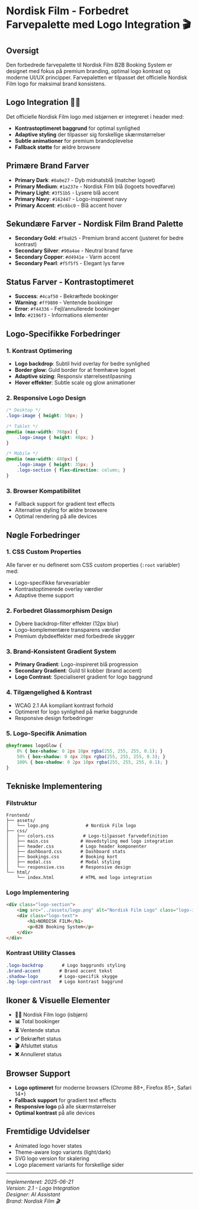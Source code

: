 # Nordisk Film - Forbedret Farvepalette med Logo Integration 🎬

## Oversigt
Den forbedrede farvepalette til Nordisk Film B2B Booking System er designet med fokus på premium branding, optimal logo kontrast og moderne UI/UX principper. Farvepaletten er tilpasset det officielle Nordisk Film logo for maksimal brand konsistens.

## Logo Integration 🐻‍❄️  
Det officielle Nordisk Film logo med isbjørnen er integreret i header med:
- **Kontrastoptimeret baggrund** for optimal synlighed
- **Adaptive styling** der tilpasser sig forskellige skærmstørrelser
- **Subtle animationer** for premium brandoplevelse
- **Fallback støtte** for ældre browsere

## Primære Brand Farver
- **Primary Dark**: `#0a0e27` - Dyb midnatsblå (matcher logoet)
- **Primary Medium**: `#1a237e` - Nordisk Film blå (logoets hovedfarve)
- **Primary Light**: `#3f51b5` - Lysere blå accent
- **Primary Navy**: `#162447` - Logo-inspireret navy
- **Primary Accent**: `#5c6bc0` - Blå accent hover

## Sekundære Farver - Nordisk Film Brand Palette
- **Secondary Gold**: `#f9a825` - Premium brand accent (justeret for bedre kontrast)
- **Secondary Silver**: `#90a4ae` - Neutral brand farve
- **Secondary Copper**: `#d4941e` - Varm accent
- **Secondary Pearl**: `#f5f5f5` - Elegant lys farve

## Status Farver - Kontrastoptimeret
- **Success**: `#4caf50` - Bekræftede bookinger
- **Warning**: `#ff9800` - Ventende bookinger  
- **Error**: `#f44336` - Fejl/annullerede bookinger
- **Info**: `#2196f3` - Informations elementer

## Logo-Specifikke Forbedringer

### 1. Kontrast Optimering
- **Logo backdrop**: Subtil hvid overlay for bedre synlighed
- **Border glow**: Guld border for at fremhæve logoet
- **Adaptive sizing**: Responsiv størrelsestilpasning
- **Hover effekter**: Subtle scale og glow animationer

### 2. Responsive Logo Design
```css
/* Desktop */
.logo-image { height: 50px; }

/* Tablet */
@media (max-width: 768px) {
    .logo-image { height: 40px; }
}

/* Mobile */
@media (max-width: 480px) {
    .logo-image { height: 35px; }
    .logo-section { flex-direction: column; }
}
```

### 3. Browser Kompatibilitet
- Fallback support for gradient text effects
- Alternative styling for ældre browsere
- Optimal rendering på alle devices

## Nøgle Forbedringer

### 1. CSS Custom Properties
Alle farver er nu defineret som CSS custom properties (`:root` variabler) med:
- Logo-specifikke farvevariabler
- Kontrastoptimerede overlay værdier
- Adaptive theme support

### 2. Forbedret Glassmorphism Design
- Dybere backdrop-filter effekter (12px blur)
- Logo-komplementære transparens værdier
- Premium dybdeeffekter med forbedrede skygger

### 3. Brand-Konsistent Gradient System
- **Primary Gradient**: Logo-inspireret blå progression
- **Secondary Gradient**: Guld til kobber (brand accent)
- **Logo Contrast**: Specialiseret gradient for logo baggrund

### 4. Tilgængelighed & Kontrast
- WCAG 2.1 AA kompliant kontrast forhold
- Optimeret for logo synlighed på mørke baggrunde
- Responsive design forbedringer

### 5. Logo-Specifik Animation
```css
@keyframes logoGlow {
    0% { box-shadow: 0 2px 10px rgba(255, 255, 255, 0.1); }
    50% { box-shadow: 0 4px 20px rgba(255, 255, 255, 0.3); }
    100% { box-shadow: 0 2px 10px rgba(255, 255, 255, 0.1); }
}
```

## Tekniske Implementering

### Filstruktur
```
Frontend/
├── assets/
│   └── logo.png              # Nordisk Film logo
├── css/
│   ├── colors.css           # Logo-tilpasset farvedefinition
│   ├── main.css            # Hovedstyling med logo integration
│   ├── header.css          # Logo header komponenter
│   ├── dashboard.css       # Dashboard stats
│   ├── bookings.css        # Booking kort
│   ├── modal.css           # Modal styling
│   └── responsive.css      # Responsive design
└── html/
    └── index.html          # HTML med logo integration
```

### Logo Implementering
```html
<div class="logo-section">
    <img src="../assets/logo.png" alt="Nordisk Film Logo" class="logo-image">
    <div class="logo-text">
        <h1>NORDISK FILM</h1>
        <p>B2B Booking System</p>
    </div>
</div>
```

### Kontrast Utility Classes
```css
.logo-backdrop       # Logo baggrunds styling
.brand-accent       # Brand accent tekst
.shadow-logo        # Logo-specifik skygge
.bg-logo-contrast   # Logo kontrast baggrund
```

## Ikoner & Visuelle Elementer
- **🐻‍❄️** Nordisk Film logo (isbjørn)
- **📊** Total bookinger
- **⏳** Ventende status  
- **✅** Bekræftet status
- **🎬** Afsluttet status
- **❌** Annulleret status

## Browser Support
- **Logo optimeret** for moderne browsers (Chrome 88+, Firefox 85+, Safari 14+)
- **Fallback support** for gradient text effects
- **Responsive logo** på alle skærmstørrelser
- **Optimal kontrast** på alle devices

## Fremtidige Udvidelser
- Animated logo hover states
- Theme-aware logo variants (light/dark)
- SVG logo version for skalering
- Logo placement variants for forskellige sider

---
*Implementeret: 2025-06-21*  
*Version: 2.1 - Logo Integration*  
*Designer: AI Assistant*  
*Brand: Nordisk Film 🎬* 